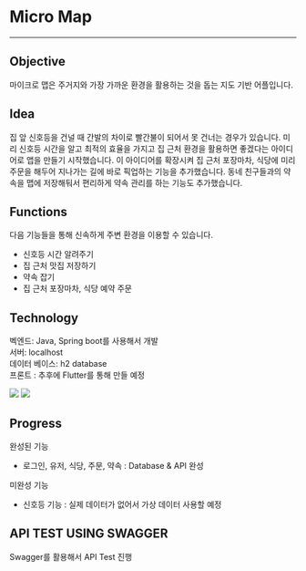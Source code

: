 # Micro Map
***
## Objective
마이크로 맵은 주거지와 가장 가까운 환경을 활용하는 것을 돕는 지도 기반 어플입니다.

## Idea
집 앞 신호등을 건널 때 간발의 차이로 빨간불이 되어서 못 건너는 경우가 있습니다.
미리 신호등 시간을 알고 최적의 효율을 가지고 집 근처 환경을 활용하면 좋겠다는 아이디어로 앱을 만들기 시작했습니다.
이 아이디어를 확장시켜 집 근처 포장마차, 식당에 미리 주문을 해두어 지나가는 길에 바로 픽업하는 기능을 추가했습니다.
동네 친구들과의 약속을 맵에 저장해둬서 편리하게 약속 관리를 하는 기능도 추가했습니다.

## Functions

다음 기능들을 통해 신속하게 주변 환경을 이용할 수 있습니다.
- 신호등 시간 알려주기
- 집 근처 맛집 저장하기
- 약속 잡기
- 집 근처 포장마차, 식당 예약 주문

## Technology
벡엔드: Java, Spring boot를 사용해서 개발
<br>
서버: localhost
<br>
데이터 베이스: h2 database
<br>
프론트 : 추후에 Flutter를 통해 만들 예정 

<img src="https://img.shields.io/badge/JAVA-007396?style=flat-square&logo=java&logoColor=white">
<img src="https://img.shields.io/badge/springboot-6DB33F?style=flat-square&logo=springboot&logoColor=black">

## Progress
완성된 기능
- 로그인, 유저, 식당, 주문, 약속 : Database & API 완성

미완성 기능

- 신호등 기능 : 실제 데이터가 없어서 가상 데이터 사용할 예정
## API TEST USING SWAGGER
Swagger를 활용해서 API Test 진행 




